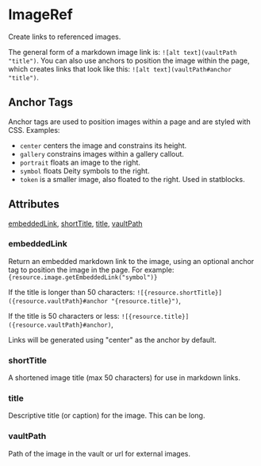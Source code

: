 # ImageRef

Create links to referenced images.

The general form of a markdown image link is: `![alt text](vaultPath "title")`.
You can also use anchors to position the image within the page,
which creates links that look like this: `![alt text](vaultPath#anchor "title")`.

## Anchor Tags

Anchor tags are used to position images within a page and are styled with CSS. Examples:

- `center` centers the image and constrains its height.
- `gallery` constrains images within a gallery callout.
- `portrait` floats an image to the right.
- `symbol` floats Deity symbols to the right.
- `token` is a smaller image, also floated to the right. Used in statblocks.

## Attributes

[embeddedLink](#embeddedlink), [shortTitle](#shorttitle), [title](#title), [vaultPath](#vaultpath)

### embeddedLink

Return an embedded markdown link to the image, using an optional
anchor tag to position the image in the page.
For example: `{resource.image.getEmbeddedLink("symbol")}`

If the title is longer than 50 characters:
`![{resource.shortTitle}]({resource.vaultPath}#anchor "{resource.title}")`,

If the title is 50 characters or less:
`![{resource.title}]({resource.vaultPath}#anchor)`,

Links will be generated using "center" as the anchor by default.

### shortTitle

A shortened image title (max 50 characters) for use in markdown links.

### title

Descriptive title (or caption) for the image. This can be long.

### vaultPath

Path of the image in the vault or url for external images.
